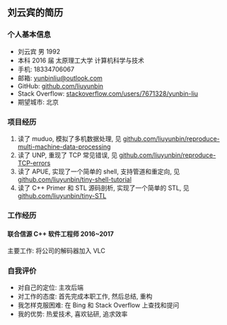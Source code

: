 ## 刘云宾的简历

### 个人基本信息
* 刘云宾 男 1992
* 本科 2016 届 太原理工大学 计算机科学与技术
* 手机: 18334706067
* 邮箱: yunbinliu@outlook.com
* GitHub: [github.com/liuyunbin][GitHub-link]
* Stack Overflow: [stackoverflow.com/users/7671328/yunbin-liu][stackoverflow-link]
* 期望城市: 北京

### 项目经历
1. 读了 muduo, 模拟了多机数据处理, 见 [github.com/liuyunbin/reproduce-multi-machine-data-processing][reproduce-multi-machine-link]
2. 读了 UNP, 重现了 TCP 常见错误, 见 [github.com/liuyunbin/reproduce-TCP-errors][reproduce-TCP-errors-link]
3. 读了 APUE, 实现了一个简单的 shell, 支持管道和重定向, 见 [github.com/liuyunbin/tiny-shell-tutorial][tiny-shell-tutorial-link]
4. 读了 C++ Primer 和 STL 源码剖析, 实现了一个简单的 STL, 见 [github.com/liuyunbin/tiny-STL][tiny-STL-link]

### 工作经历
#### 联合信源 C++ 软件工程师 2016~2017
主要工作: 将公司的解码器加入 VLC

### 自我评价
* 对自己的定位: 主攻后端
* 对工作的态度: 首先完成本职工作, 然后总结, 重构
* 我怎样克服困难: 在 Bing 和 Stack Overflow 上查找和提问
* 我的优势: 热爱技术, 喜欢钻研, 追求效率

[GitHub-link]: https://github.com/liuyunbin
[stackoverflow-link]: https://stackoverflow.com/users/7671328/yunbin-liu
[tiny-STL-link]: https://github.com/liuyunbin/tiny-STL
[tiny-shell-tutorial-link]: https://github.com/liuyunbin/tiny-shell-tutorial
[reproduce-TCP-errors-link]: https://github.com/liuyunbin/reproduce-TCP-errors
[reproduce-multi-machine-link]: https://github.com/liuyunbin/reproduce-multi-machine-data-processing

